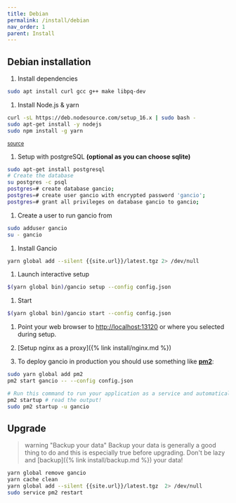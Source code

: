 ```yaml
---
title: Debian
permalink: /install/debian
nav_order: 1
parent: Install
---
```


## Debian installation

1. Install dependencies
```bash
sudo apt install curl gcc g++ make libpq-dev
```


1. Install Node.js & yarn
```bash
curl -sL https://deb.nodesource.com/setup_16.x | sudo bash -
sudo apt-get install -y nodejs
sudo npm install -g yarn
```
<small>[source](https://github.com/nodesource/distributions/blob/master/README.md)</small>


1. Setup with postgreSQL __(optional as you can choose sqlite)__
```bash
sudo apt-get install postgresql
# Create the database
su postgres -c psql
postgres=# create database gancio;
postgres=# create user gancio with encrypted password 'gancio';
postgres=# grant all privileges on database gancio to gancio;
```

1. Create a user to run gancio from
```bash
sudo adduser gancio
su - gancio
```
1. Install Gancio
```bash
yarn global add --silent {{site.url}}/latest.tgz 2> /dev/null
```

1. Launch interactive setup
```bash
$(yarn global bin)/gancio setup --config config.json
```

1. Start
```bash
$(yarn global bin)/gancio start --config config.json
```
1. Point your web browser to [http://localhost:13120](http://localhost:13120) or where you selected during setup.

1. [Setup nginx as a proxy]({% link install/nginx.md %})

1. To deploy gancio in production you should use something like **[pm2](http://pm2.keymetrics.io/)**:

```bash
sudo yarn global add pm2
pm2 start gancio -- --config config.json

# Run this command to run your application as a service and automatically restart after a reboot:
pm2 startup # read the output!
sudo pm2 startup -u gancio
```

## Upgrade

> warning "Backup your data"
> Backup your data is generally a good thing to do and this is especially true before upgrading.
> Don't be lazy and [backup]({% link install/backup.md %}) your data!

```bash
yarn global remove gancio
yarn cache clean
yarn global add --silent {{site.url}}/latest.tgz  2> /dev/null
sudo service pm2 restart
```
